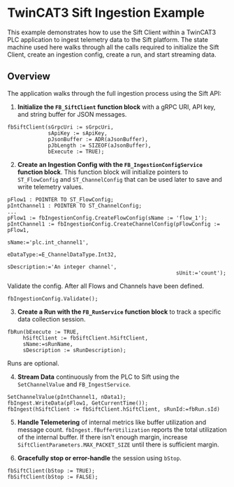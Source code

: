# TwinCAT3 Sift Ingestion Example

This example demonstrates how to use the Sift Client within a TwinCAT3 PLC application to ingest telemetry data to the Sift platform. The state machine used here walks through all the calls required to initialize the Sift Client, create an ingestion config, create a run, and start streaming data.

## Overview

The application walks through the full ingestion process using the Sift API:

1. **Initialize the `FB_SiftClient` function block** with a gRPC URI, API key, and string buffer for JSON messages.
```
fbSiftClient(sGrpcUri := sGrpcUri, 
             sApiKey := sApiKey,
             pJsonBuffer := ADR(aJsonBuffer),
             pJbLength := SIZEOF(aJsonBuffer),
             bExecute := TRUE);
```

2. **Create an Ingestion Config with the `FB_IngestionConfigService` function block**. This function block will initialize pointers to `ST_FlowConfig` and `ST_ChannelConfig` that can be used later to save and write telemetry values.
```
pFlow1 : POINTER TO ST_FlowConfig;
pIntChannel1 : POINTER TO ST_ChannelConfig;
...
pFlow1 := fbIngestionConfig.CreateFlowConfig(sName := 'flow_1');
pIntChannel1 := fbIngestionConfig.CreateChannelConfig(pFlowConfig := pFlow1, 
                                                      sName:='plc.int_channel1', 
                                                      eDataType:=E_ChannelDataType.Int32, 
                                                      sDescription:='An integer channel', 
                                                      sUnit:='count');

```
Validate the config. After all Flows and Channels have been defined.
```
fbIngestionConfig.Validate();
```

3. **Create a Run with the `FB_RunService` function block** to track a specific data collection session.
```
fbRun(bExecute := TRUE, 
     hSiftClient := fbSiftClient.hSiftClient,
     sName:=sRunName, 
     sDescription := sRunDescription);
```
Runs are optional.

4. **Stream Data** continuously from the PLC to Sift using the `SetChannelValue` and `FB_IngestService`.

```
SetChannelValue(pIntChannel1, nData1);
fbIngest.WriteData(pFlow1, GetCurrentTime());
fbIngest(hSiftClient := fbSiftClient.hSiftClient, sRunId:=fbRun.sId)
```

5. **Handle Telemetering** of internal metrics like buffer utilization and message count. `fbIngest.fBufferUtilization` reports the total utilization of the internal buffer. If there isn't enough margin, increase `SiftClientParameters.MAX_PACKET_SIZE` until there is sufficient margin.

6. **Gracefully stop or error-handle** the session using `bStop`.
```
fbSiftClient(bStop := TRUE);
fbSiftClient(bStop := FALSE);
```